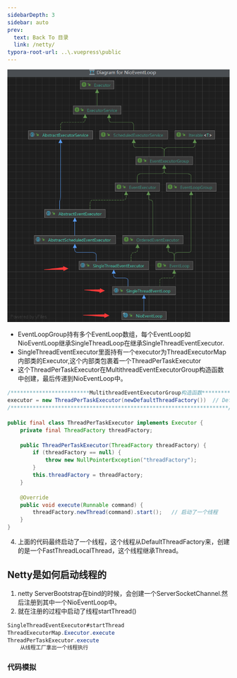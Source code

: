 ```yaml
---
sidebarDepth: 3
sidebar: auto
prev:
  text: Back To 目录
  link: /netty/
typora-root-url: ..\.vuepress\public
---
```




![image-20230411214539451](/images/netty/image-20230411214539451.png)



- EventLoopGroup持有多个EventLoop数组，每个EventLoop如NioEventLoop继承SingleThreadLoop在继承SingleThreadEventExecutor.
- SingleThreadEventExecutor里面持有一个executor为ThreadExecutorMap内部类的Executor,这个内部类包裹着一个ThreadPerTaskExecutor
- 这个ThreadPerTaskExecutor在MultithreadEventExecutorGroup构造函数中创建，最后传递到NioEventLoop中。

```java
/*************************MultithreadEventExecutorGroup构造函数********************************************/
executor = new ThreadPerTaskExecutor(newDefaultThreadFactory())  // DefaultThreadFactory
/*********************************************************************/
    
public final class ThreadPerTaskExecutor implements Executor {
    private final ThreadFactory threadFactory;

    public ThreadPerTaskExecutor(ThreadFactory threadFactory) {
        if (threadFactory == null) {
            throw new NullPointerException("threadFactory");
        }
        this.threadFactory = threadFactory;
    }

    @Override
    public void execute(Runnable command) {
        threadFactory.newThread(command).start();	// 启动了一个线程
    }
}
```

4. 上面的代码最终启动了一个线程，这个线程从DefaultThreadFactory来，创建的是一个FastThreadLocalThread，这个线程继承Thread。





## Netty是如何启动线程的

1. netty ServerBootstrap在bind的时候，会创建一个ServerSocketChannel.然后注册到其中一个NioEventLoop中。
2. 就在注册的过程中启动了线程startThread()

```java
SingleThreadEventExecutor#startThread
ThreadExecutorMap.Executor.execute 
ThreadPerTaskExecutor.execute
    从线程工厂拿出一个线程执行
```





### 代码模拟







